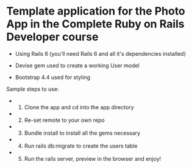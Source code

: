 # Template application for the Photo App in the Complete Ruby on Rails Developer course

* Using Rails 6 (you'll need Rails 6 and all it's dependencies installed)

* Devise gem used to create a working User model

* Bootstrap 4.4 used for styling

Sample steps to use:

* 1) Clone the app and cd into the app directory

* 2) Re-set remote to your own repo

* 3) Bundle install to install all the gems necessary

* 4) Run rails db:migrate to create the users table

* 5) Run the rails server, preview in the browser and enjoy!
